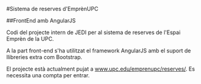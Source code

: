

#Sistema de reserves d'EmprènUPC

##FrontEnd amb AngularJS

Codi del projecte intern de JEDI per al sistema de reserves de l'Espai Emprèn de la UPC.

A la part front-end s'ha utilitzat el framework AngularJS amb el suport de llibreries extra com Bootstrap.

El projecte està actualment pujat a www.upc.edu/emprenupc/reserves/. Es necessita una compta per entrar.

